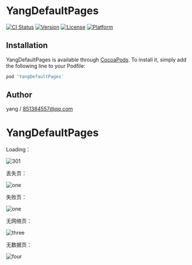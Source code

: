 # YangDefaultPages

[![CI Status](http://img.shields.io/travis/xilankong/YangDefaultPages.svg?style=flat)](https://travis-ci.org/xilankong/YangDefaultPages)
[![Version](https://img.shields.io/cocoapods/v/YangDefaultPages.svg?style=flat)](http://cocoapods.org/pods/YangDefaultPages)
[![License](https://img.shields.io/cocoapods/l/YangDefaultPages.svg?style=flat)](http://cocoapods.org/pods/YangDefaultPages)
[![Platform](https://img.shields.io/cocoapods/p/YangDefaultPages.svg?style=flat)](http://cocoapods.org/pods/YangDefaultPages)

## Installation

YangDefaultPages is available through [CocoaPods](http://cocoapods.org). To install
it, simply add the following line to your Podfile:

```ruby
pod 'YangDefaultPages'
```

## Author

yang / 851384557@qq.com

# YangDefaultPages

Loading：

![301](/Users/huangyang/Desktop/workplace/YangDefaultPages/image/301.gif)

丢失页：

![one](/Users/huangyang/Desktop/workplace/YangDefaultPages/image/two.png)

失败页：

![one](/Users/huangyang/Desktop/workplace/YangDefaultPages/image/one.png)

无网络页：

![three](/Users/huangyang/Desktop/workplace/YangDefaultPages/image/three.png)

无数据页：

![four](/Users/huangyang/Desktop/workplace/YangDefaultPages/image/four.png)